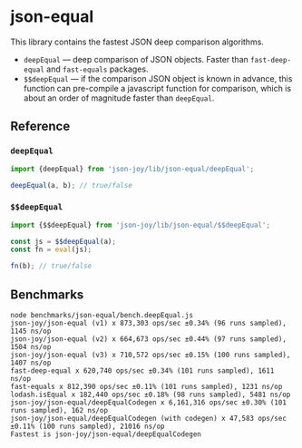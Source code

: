 # json-equal

This library contains the fastest JSON deep comparison algorithms.

- `deepEqual` &mdash; deep comparison of JSON objects. Faster than `fast-deep-equal` and
  `fast-equals` packages.
- `$$deepEqual` &mdash; if the comparison JSON object is known in advance, this function
  can pre-compile a javascript function for comparison, which is about an order of magnitude
  faster than `deepEqual`.

## Reference

### `deepEqual`

```ts
import {deepEqual} from 'json-joy/lib/json-equal/deepEqual';

deepEqual(a, b); // true/false
```

### `$$deepEqual`

```ts
import {$$deepEqual} from 'json-joy/lib/json-equal/$$deepEqual';

const js = $$deepEqual(a);
const fn = eval(js);

fn(b); // true/false
```

## Benchmarks

```
node benchmarks/json-equal/bench.deepEqual.js
json-joy/json-equal (v1) x 873,303 ops/sec ±0.34% (96 runs sampled), 1145 ns/op
json-joy/json-equal (v2) x 664,673 ops/sec ±0.44% (97 runs sampled), 1504 ns/op
json-joy/json-equal (v3) x 710,572 ops/sec ±0.15% (100 runs sampled), 1407 ns/op
fast-deep-equal x 620,740 ops/sec ±0.34% (101 runs sampled), 1611 ns/op
fast-equals x 812,390 ops/sec ±0.11% (101 runs sampled), 1231 ns/op
lodash.isEqual x 182,440 ops/sec ±0.18% (98 runs sampled), 5481 ns/op
json-joy/json-equal/deepEqualCodegen x 6,161,316 ops/sec ±0.30% (101 runs sampled), 162 ns/op
json-joy/json-equal/deepEqualCodegen (with codegen) x 47,583 ops/sec ±0.11% (100 runs sampled), 21016 ns/op
Fastest is json-joy/json-equal/deepEqualCodegen
```
